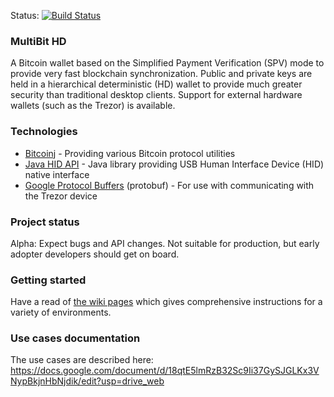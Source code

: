 Status: [![Build Status](https://travis-ci.org/bitcoin-solutions/multibit-hd.png?branch=master)](https://travis-ci.org/bitcoin-solutions/multibit-hd)

### MultiBit HD

A Bitcoin wallet based on the Simplified Payment Verification (SPV) mode to provide very fast blockchain synchronization.
Public and private keys are held in a hierarchical deterministic (HD) wallet to provide much greater security than traditional
desktop clients. Support for external hardware wallets (such as the Trezor) is available.

### Technologies

* [Bitcoinj](https://code.google.com/p/bitcoinj/) - Providing various Bitcoin protocol utilities
* [Java HID API](https://code.google.com/p/javahidapi/) - Java library providing USB Human Interface Device (HID) native interface
* [Google Protocol Buffers](https://code.google.com/p/protobuf/) (protobuf) - For use with communicating with the Trezor device

### Project status

Alpha: Expect bugs and API changes. Not suitable for production, but early adopter developers should get on board.

### Getting started

Have a read of [the wiki pages](https://github.com/bitcoin-solutions/multibit-hd/wiki/_pages) which gives comprehensive instructions
for a variety of environments.

### Use cases documentation

The use cases are described here:
https://docs.google.com/document/d/18qtE5lmRzB32Sc9Ii37GySJGLKx3VNypBkjnHbNjdik/edit?usp=drive_web

